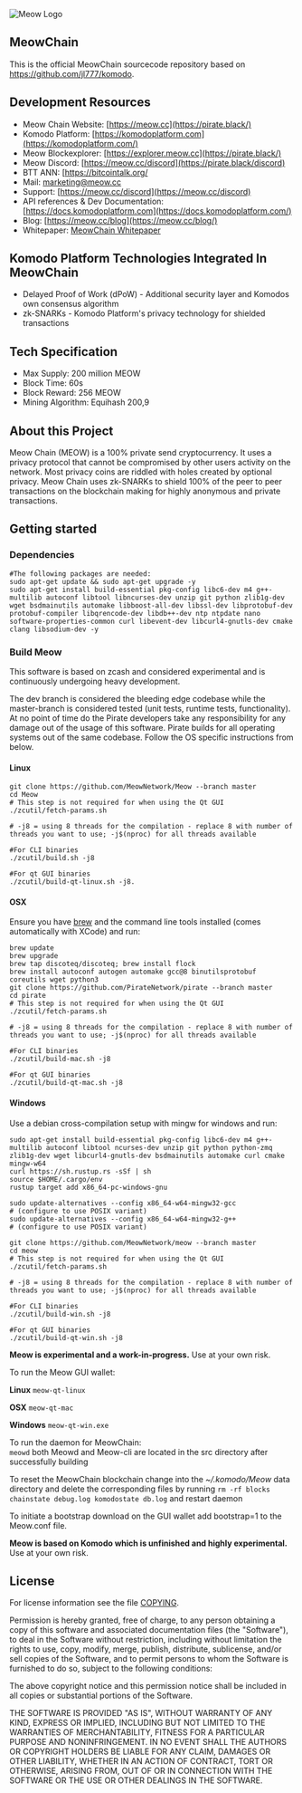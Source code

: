 
![Meow Logo](https://github.com/catslovedogs/MEOW/blob/master/MEOW%20BANNER-1.png "MeowChain Logo")


## MeowChain

This is the official MeowChain sourcecode repository based on https://github.com/jl777/komodo.

## Development Resources

- Meow Chain Website: [https://meow.cc](https://pirate.black/)
- Komodo Platform: [https://komodoplatform.com](https://komodoplatform.com/)
- Meow Blockexplorer: [https://explorer.meow.cc](https://pirate.black/)
- Meow Discord: [https://meow.cc/discord](https://pirate.black/discord)
- BTT ANN: [https://bitcointalk.org/
- Mail: [marketing@meow.cc](mailto:marketing@Meow.cc)
- Support: [https://meow.cc/discord](https://meow.cc/discord)
- API references & Dev Documentation: [https://docs.komodoplatform.com](https://docs.komodoplatform.com/)
- Blog: [https://meow.cc/blog](https://meow.cc/blog/)
- Whitepaper: [MeowChain Whitepaper](https://meow.cc/whitepaper)

## Komodo Platform Technologies Integrated In MeowChain

- Delayed Proof of Work (dPoW) - Additional security layer and Komodos own consensus algorithm  
- zk-SNARKs - Komodo Platform's privacy technology for shielded transactions  


## Tech Specification
- Max Supply: 200 million MEOW
- Block Time: 60s
- Block Reward: 256 MEOW
- Mining Algorithm: Equihash 200,9

## About this Project
Meow Chain (MEOW) is a 100% private send cryptocurrency. It uses a privacy protocol that cannot be compromised by other users activity on the network. Most privacy coins are riddled with holes created by optional privacy. Meow Chain uses zk-SNARKs to shield 100% of the peer to peer transactions on the blockchain making for highly anonymous and private transactions.

## Getting started

### Dependencies

```shell
#The following packages are needed:
sudo apt-get update && sudo apt-get upgrade -y
sudo apt-get install build-essential pkg-config libc6-dev m4 g++-multilib autoconf libtool libncurses-dev unzip git python zlib1g-dev wget bsdmainutils automake libboost-all-dev libssl-dev libprotobuf-dev protobuf-compiler libqrencode-dev libdb++-dev ntp ntpdate nano software-properties-common curl libevent-dev libcurl4-gnutls-dev cmake clang libsodium-dev -y
```

### Build Meow

This software is based on zcash and considered experimental and is continuously undergoing heavy development.

The dev branch is considered the bleeding edge codebase while the master-branch is considered tested (unit tests, runtime tests, functionality). At no point of time do the Pirate developers take any responsibility for any damage out of the usage of this software.
Pirate builds for all operating systems out of the same codebase. Follow the OS specific instructions from below.

#### Linux
```shell
git clone https://github.com/MeowNetwork/Meow --branch master
cd Meow
# This step is not required for when using the Qt GUI
./zcutil/fetch-params.sh

# -j8 = using 8 threads for the compilation - replace 8 with number of threads you want to use; -j$(nproc) for all threads available

#For CLI binaries
./zcutil/build.sh -j8

#For qt GUI binaries
./zcutil/build-qt-linux.sh -j8.
```

#### OSX
Ensure you have [brew](https://brew.sh) and the command line tools installed (comes automatically with XCode) and run:
```shell
brew update
brew upgrade
brew tap discoteq/discoteq; brew install flock
brew install autoconf autogen automake gcc@8 binutilsprotobuf coreutils wget python3
git clone https://github.com/PirateNetwork/pirate --branch master
cd pirate
# This step is not required for when using the Qt GUI
./zcutil/fetch-params.sh

# -j8 = using 8 threads for the compilation - replace 8 with number of threads you want to use; -j$(nproc) for all threads available

#For CLI binaries
./zcutil/build-mac.sh -j8

#For qt GUI binaries
./zcutil/build-qt-mac.sh -j8
```

#### Windows
Use a debian cross-compilation setup with mingw for windows and run:
```shell
sudo apt-get install build-essential pkg-config libc6-dev m4 g++-multilib autoconf libtool ncurses-dev unzip git python python-zmq zlib1g-dev wget libcurl4-gnutls-dev bsdmainutils automake curl cmake mingw-w64
curl https://sh.rustup.rs -sSf | sh
source $HOME/.cargo/env
rustup target add x86_64-pc-windows-gnu

sudo update-alternatives --config x86_64-w64-mingw32-gcc
# (configure to use POSIX variant)
sudo update-alternatives --config x86_64-w64-mingw32-g++
# (configure to use POSIX variant)

git clone https://github.com/MeowNetwork/meow --branch master
cd meow
# This step is not required for when using the Qt GUI
./zcutil/fetch-params.sh

# -j8 = using 8 threads for the compilation - replace 8 with number of threads you want to use; -j$(nproc) for all threads available

#For CLI binaries
./zcutil/build-win.sh -j8

#For qt GUI binaries
./zcutil/build-qt-win.sh -j8
```
**Meow is experimental and a work-in-progress.** Use at your own risk.

To run the Meow GUI wallet:

**Linux**
`meow-qt-linux`

**OSX**
`meow-qt-mac`

**Windows**
`meow-qt-win.exe`


To run the daemon for MeowChain:  
`meowd`
both Meowd and Meow-cli are located in the src directory after successfully building  

To reset the MeowChain blockchain change into the *~/.komodo/Meow* data directory and delete the corresponding files by running `rm -rf blocks chainstate debug.log komodostate db.log` and restart daemon

To initiate a bootstrap download on the GUI wallet add bootstrap=1 to the Meow.conf file.


**Meow is based on Komodo which is unfinished and highly experimental.** Use at your own risk.

License
-------
For license information see the file [COPYING](COPYING).


Permission is hereby granted, free of charge, to any person obtaining a copy of this software and associated documentation files (the "Software"), to deal in the Software without restriction, including without limitation the rights to use, copy, modify, merge, publish, distribute, sublicense, and/or sell copies of the Software, and to permit persons to whom the Software is furnished to do so, subject to the following conditions:

The above copyright notice and this permission notice shall be included in all copies or substantial portions of the Software.

THE SOFTWARE IS PROVIDED "AS IS", WITHOUT WARRANTY OF ANY KIND, EXPRESS OR IMPLIED, INCLUDING BUT NOT LIMITED TO THE WARRANTIES OF MERCHANTABILITY, FITNESS FOR A PARTICULAR PURPOSE AND NONINFRINGEMENT. IN NO EVENT SHALL THE AUTHORS OR COPYRIGHT HOLDERS BE LIABLE FOR ANY CLAIM, DAMAGES OR OTHER LIABILITY, WHETHER IN AN ACTION OF CONTRACT, TORT OR OTHERWISE, ARISING FROM, OUT OF OR IN CONNECTION WITH THE SOFTWARE OR THE USE OR OTHER DEALINGS IN THE SOFTWARE.
